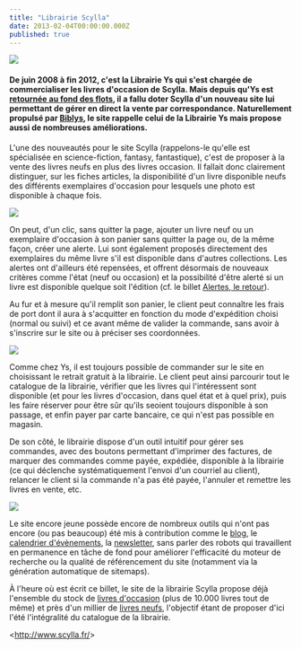 ```yaml
---
title: "Librairie Scylla"
date: 2013-02-04T00:00:00.000Z
published: true
---
```


[![](http://www.biblys.fr/biblys/media/blog/scylla.png)](http://www.scylla.fr)

#### De juin 2008 à fin 2012, c&#039;est la Librairie Ys qui s&#039;est chargée de commercialiser les livres d&#039;occasion de Scylla. Mais depuis qu&#039;Ys est [retournée au fond des flots](http://www.librys.fr/blog/la-librairie-ys-c-est-fini-mais-l-aventure-continue), il a fallu doter Scylla d&#039;un nouveau site lui permettant de gérer en direct la vente par correspondance. Naturellement propulsé par [Biblys](http://www.biblys.fr/pages/biblys-pour-les-libraires), le site rappelle celui de la Librairie Ys mais propose aussi de nombreuses améliorations.

L&#039;une des nouveautés pour le site Scylla (rappelons-le qu&#039;elle est spécialisée en science-fiction, fantasy, fantastique), c&#039;est de proposer à la vente des livres neufs en plus des livres occasion. Il fallait donc clairement distinguer, sur les fiches articles, la disponibilité d&#039;un livre disponible neufs des différents exemplaires d&#039;occasion pour lesquels une photo est disponible à chaque fois.

![](http://www.biblys.fr/biblys/media/blog/scylla-1.png)

On peut, d&#039;un clic, sans quitter la page, ajouter un livre neuf ou un exemplaire d&#039;occasion à son panier sans quitter la page ou, de la même façon, créer une alerte. Lui sont également proposés directement des exemplaires du même livre s&#039;il est disponible dans d&#039;autres collections. Les alertes ont d&#039;ailleurs été repensées, et offrent désormais de nouveaux critères comme l&#039;état (neuf ou occasion) et la possibilité d&#039;être alerté si un livre est disponible quelque soit l&#039;édition (cf. le billet [Alertes, le retour](http://www.biblys.fr/blog/alertes-biblys-le-retour)).

Au fur et à mesure qu&#039;il remplit son panier, le client peut connaître les frais de port dont il aura à s&#039;acquitter en fonction du mode d&#039;expédition choisi (normal ou suivi) et ce avant même de valider la commande, sans avoir à s&#039;inscrire sur le site ou à préciser ses coordonnées.

![](http://www.biblys.fr/biblys/media/blog/scylla-2.png)

Comme chez Ys, il est toujours possible de commander sur le site en choisissant le retrait gratuit à la librairie. Le client peut ainsi parcourir tout le catalogue de la librairie, vérifier que les livres qui l&#039;intéressent sont disponible (et pour les livres d&#039;occasion, dans quel état et à quel prix), puis les faire réserver pour être sûr qu&#039;ils seoient toujours disponible à son passage, et enfin payer par carte bancaire, ce qui n&#039;est pas possible en magasin.

De son côté, le librairie dispose d&#039;un outil intuitif pour gérer ses commandes, avec des boutons permettant d&#039;imprimer des factures, de marquer des commandes comme payée, expédiée, disponible à la librairie (ce qui déclenche systématiquement l&#039;envoi d&#039;un courriel au client), relancer le client si la commande n&#039;a pas été payée, l&#039;annuler et remettre les livres en vente, etc.

![](http://www.biblys.fr/biblys/media/blog/scylla-3.png)

Le site encore jeune possède encore de nombreux outils qui n&#039;ont pas encore (ou pas beaucoup) été mis à contribution comme le [blog](http://www.scylla.fr/blog/), le [calendrier d&#039;évènements](http://www.scylla.fr/pages/events), la [newsletter](http://www.scylla.fr/pages/newsletter), sans parler des robots qui travaillent en permanence en tâche de fond pour améliorer l&#039;efficacité du moteur de recherche ou la qualité de référencement du site (notamment via la génération automatique de sitemaps).

À l&#039;heure où est écrit ce billet, le site de la librairie Scylla propose déjà l&#039;ensemble du stock de [livres d&#039;occasion](http://www.scylla.fr/pages/occasions) (plus de 10.000 livres tout de même) et près d&#039;un millier de [livres neufs](http://www.scylla.fr/pages/search?q=condition:Neuf), l&#039;objectif étant de proposer d&#039;ici l&#039;été l&#039;intégralité du catalogue de la librairie.

&lt;http://www.scylla.fr/&gt;
